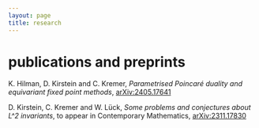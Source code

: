 ```yaml
---
layout: page
title: research
---
```

# publications and preprints

K. Hilman, D. Kirstein and C. Kremer, *Parametrised Poincaré duality and equivariant fixed point methods*, [arXiv:2405.17641](https://arxiv.org/abs/2405.17641)

D. Kirstein, C. Kremer and W. Lück, *Some problems and conjectures about L^2 invariants*, to appear in Contemporary Mathematics, [arXiv:2311.17830](https://arxiv.org/abs/2311.17830)
